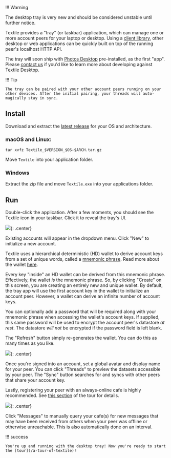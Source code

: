 !!! Warning

The desktop tray is very new and should be considered unstable until further notice.

Textile provides a "tray" (or taskbar) application, which can manage one or more account peers for your laptop or desktop. Using a [client library](/clients), other desktop or web applications can be quickly built on top of the running peer's localhost HTTP API.

The tray will soon ship with [Photos Desktop](https://github.com/textileio/photos-desktop) pre-installed, as the first "app". Please [contact us](mailto:contact@textile.io) if you'd like to learn more about developing against Textile Desktop.

!!! Tip

    The tray can be paired with your other account peers running on your other devices. After the initial pairing, your threads will auto-magically stay in sync.

## Install

Download and extract the [latest release](https://github.com/textileio/desktop/releases/latest) for your OS and architecture.

### macOS and Linux:

    tar xvfz Textile_$VERSION_$OS-$ARCH.tar.gz

Move `Textile` into your application folder.

### Windows

Extract the zip file and move `Textile.exe` into your applications folder.

## Run

Double-click the application. After a few moments, you should see the Textile icon in your taskbar. Click it to reveal the tray's UI.

![](/images/tray_welcome.png){: .center}

Existing accounts will appear in the dropdown menu. Click "New" to initialize a new account.

Textile uses a hierarchical deterministic (HD) wallet to derive account keys from a set of unique words, called a [mnemonic phrase](https://en.bitcoin.it/wiki/Seed_phrase). Read more about the wallet [here](/concepts/the-wallet).

Every key "inside" an HD wallet can be derived from this mnemonic phrase. Effectively, the wallet _is_ the mnemonic phrase. So, by clicking "Create" on this screen, you are creating an entirely new and unique wallet. By default, the tray app will use the first account key in the wallet to initialize an account peer. However, a wallet can derive an infinite number of account keys.

You can optionally add a password that will be required along with your mnemonic phrase when accessing the wallet's account keys. If supplied, this same password will be used to encrypt the account peer's datastore _at rest_. The datastore _will not_ be encrypted if the password field is left blank.

The "Refresh" button simply re-generates the wallet. You can do this as many times as you like.

![](/images/tray_account.png){: .center}

Once you're signed into an account, set a global avatar and display name for your peer. You can click "Threads" to preview the datasets accessible by your peer. The "Sync" button searches for and syncs with other peers that share your account key.

Lastly, registering your peer with an always-online cafe is highly recommended. See [this section](/a-tour-of-textile#register-with-a-cafe) of the tour for details.

![](/images/tray_cafes.png){: .center}

Click "Messages" to manually query your cafe(s) for new messages that may have been received from others when your peer was offline or otherwise unreachable. This is also automatically done on an interval.

!!! success

    You're up and running with the desktop tray! Now you're ready to start the [tour](/a-tour-of-textile)!

<br>
